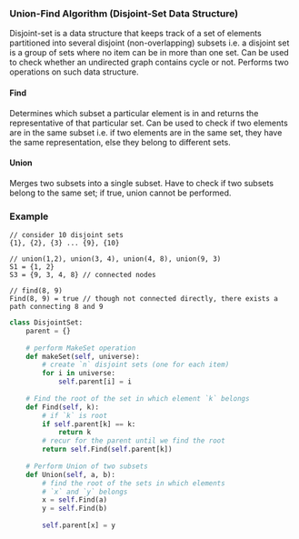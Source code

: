 ### Union-Find Algorithm (Disjoint-Set Data Structure)

Disjoint-set is a data structure that keeps track of a set of elements partitioned into several disjoint (non-overlapping) subsets i.e. a disjoint set is a group of sets where no item can be in more than one set.
Can be used to check whether an undirected graph contains cycle or not. Performs two operations on such data structure.

#### Find 

Determines which subset a particular element is in and returns the representative of that particular set. Can be used to check if two elements are in the same subset i.e. if two elements are in the same set, they have the same representation, else they belong to different sets. 

#### Union

Merges two subsets into a single subset. Have to check if two subsets belong to the same set; if true, union cannot be performed. 

### Example

``` 
// consider 10 disjoint sets
{1}, {2}, {3} ... {9}, {10}

// union(1,2), union(3, 4), union(4, 8), union(9, 3)
S1 = {1, 2}
S3 = {9, 3, 4, 8} // connected nodes

// find(8, 9)
Find(8, 9) = true // though not connected directly, there exists a path connecting 8 and 9
```

```py
class DisjointSet:
    parent = {}
 
    # perform MakeSet operation
    def makeSet(self, universe):
        # create `n` disjoint sets (one for each item)
        for i in universe:
            self.parent[i] = i
 
    # Find the root of the set in which element `k` belongs
    def Find(self, k):
        # if `k` is root
        if self.parent[k] == k:
            return k
        # recur for the parent until we find the root
        return self.Find(self.parent[k])
 
    # Perform Union of two subsets
    def Union(self, a, b):
        # find the root of the sets in which elements
        # `x` and `y` belongs
        x = self.Find(a)
        y = self.Find(b)
 
        self.parent[x] = y
```
